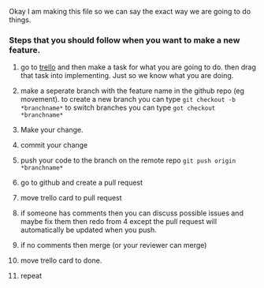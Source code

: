 Okay I am making this file so we can say the exact way we are going to do things.

### Steps that you should follow when you want to make a new feature.

1. go to [trello](https://trello.com/invite/b/vvXSvqyg/3532a39dd990c521f257b2c77bc6c690/games-capstone) and then make a task for what you are going to do. then drag that task into implementing. Just so we know what you are doing.

2. make a seperate branch with the feature name in the github repo (eg movement). to create a new branch you can type 
``` git checkout -b *branchname* ```
to switch branches you can type
``` got checkout *branchname* ```

3. Make your change.

4. commit your change

4. push your code to the branch on the remote repo
``` git push origin *branchname* ```

5. go to github and create a pull request

6. move trello card to pull request

7. if someone has comments then you can discuss possible issues and maybe fix them then redo from 4 except the pull request will automatically be updated when you push.

8. if no comments then merge (or your reviewer can merge)

9. move trello card to done.

10. repeat
